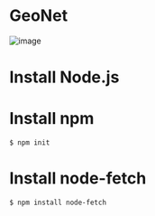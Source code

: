# GeoNet

![image](https://user-images.githubusercontent.com/66270571/151686480-20cfa265-aceb-4781-b766-8cb2ff2e8ff6.png)


# Install Node.js

# Install npm
```
$ npm init
```

# Install node-fetch
```
$ npm install node-fetch
```
